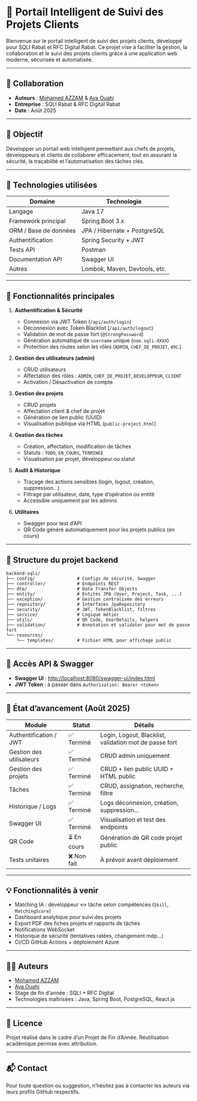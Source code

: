# 🔷 Portail Intelligent de Suivi des Projets Clients

Bienvenue sur le portail intelligent de suivi des projets clients, développé pour SQLI Rabat et RFC Digital Rabat. Ce projet vise à faciliter la gestion, la collaboration et le suivi des projets clients grâce à une application web moderne, sécurisée et automatisée.

---

## 👥 Collaboration

- **Auteurs** : [Mohamed AZZAM](https://github.com/Azzammoo10) & [Aya Ouahi](https://github.com/Ayaaa9)
- **Entreprise** : SQLI Rabat & RFC Digital Rabat
- **Date** : Août 2025

---

## 📌 Objectif

Développer un portail web intelligent permettant aux chefs de projets, développeurs et clients de collaborer efficacement, tout en assurant la sécurité, la traçabilité et l’automatisation des tâches clés.

---

## 📄 Technologies utilisées

| Domaine               | Technologie                   |
| --------------------- | ----------------------------- |
| Langage               | Java 17                       |
| Framework principal   | Spring Boot 3.x               |
| ORM / Base de données | JPA / Hibernate + PostgreSQL  |
| Authentification      | Spring Security + JWT         |
| Tests API             | Postman                       |
| Documentation API     | Swagger UI                    |
| Autres                | Lombok, Maven, Devtools, etc. |

---

## 🔢 Fonctionnalités principales

1. **Authentification & Sécurité**
   - Connexion via JWT Token (`/api/auth/login`)
   - Déconnexion avec Token Blacklist (`/api/auth/logout`)
   - Validation de mot de passe fort (`@StrongPassword`)
   - Génération automatique de `username` unique (`nom.sqli-XXXX`)
   - Protection des routes selon les rôles (`ADMIN`, `CHEF_DE_PROJET`, etc.)

2. **Gestion des utilisateurs (admin)**
   - CRUD utilisateurs
   - Affectation des rôles : `ADMIN`, `CHEF_DE_PROJET`, `DEVELOPPEUR`, `CLIENT`
   - Activation / Désactivation de compte

3. **Gestion des projets**
   - CRUD projets
   - Affectation client & chef de projet
   - Génération de lien public (UUID)
   - Visualisation publique via HTML (`public-project.html`)

4. **Gestion des tâches**
   - Création, affectation, modification de tâches
   - Statuts : `TODO`, `EN_COURS`, `TERMINEE`
   - Visualisation par projet, développeur ou statut

5. **Audit & Historique**
   - Traçage des actions sensibles (login, logout, création, suppression...)
   - Filtrage par utilisateur, date, type d’opération ou entité
   - Accessible uniquement par les admins

6. **Utilitaires**
   - Swagger pour test d’API
   - QR Code généré automatiquement pour les projets publics (en cours)

---

## 📁 Structure du projet backend

```
backend-sqli/
├── config/                # Configs de sécurité, Swagger
├── controller/            # Endpoints REST
├── dto/                   # Data Transfer Objects
├── entity/                # Entités JPA (User, Project, Task, ...)
├── exception/             # Gestion centralisée des erreurs
├── repository/            # Interfaces JpaRepository
├── security/              # JWT, TokenBlacklist, filtres
├── service/               # Logique métier
├── utils/                 # QR Code, UserDetails, helpers
├── validation/            # Annotation et validator pour mot de passe fort
└── resources/
    └── templates/         # Fichier HTML pour affichage public
```

---

## 🚪 Accès API & Swagger

- **Swagger UI** : [http://localhost:8080/swagger-ui/index.html](http://localhost:8080/swagger-ui/index.html)
- **JWT Token** : à passer dans `Authorization: Bearer <token>`

---

## 🌟 État d’avancement (Août 2025)

| Module                   | Statut     | Détails                                                |
| ------------------------ | ---------- | ------------------------------------------------------ |
| Authentification / JWT   | ✅ Terminé  | Login, Logout, Blacklist, validation mot de passe fort |
| Gestion des utilisateurs | ✅ Terminé  | CRUD admin uniquement                                  |
| Gestion des projets      | ✅ Terminé  | CRUD + lien public UUID + HTML public                  |
| Tâches                   | ✅ Terminé  | CRUD, assignation, recherche, filtre                   |
| Historique / Logs        | ✅ Terminé  | Logs déconnexion, création, suppression...             |
| Swagger UI               | ✅ Terminé  | Visualisation et test des endpoints                    |
| QR Code                  | ⏳ En cours | Génération de QR code projet public                    |
| Tests unitaires          | ❌ Non fait | À prévoir avant déploiement                            |

---

## 💡 Fonctionnalités à venir

- Matching IA : développeur <-> tâche selon compétences (`Skill`, `MatchingScore`)
- Dashboard analytique pour suivi des projets
- Export PDF des fiches projets et rapports de tâches
- Notifications WebSocket
- Historique de sécurité (tentatives ratées, changement mdp...)
- CI/CD GitHub Actions + déploiement Azure

---

## 🧑‍💻 Auteurs

- [Mohamed AZZAM](https://github.com/Azzammoo10)
- [Aya Ouahi](https://github.com/Ayaaa9)
- Stage de fin d'année : SQLI + RFC Digital
- Technologies maîtrisées : Java, Spring Boot, PostgreSQL, React.js

---

## 🔖 Licence

Projet réalisé dans le cadre d’un Projet de Fin d’Année. Réutilisation académique permise avec attribution.

---

## 📬 Contact

Pour toute question ou suggestion, n’hésitez pas à contacter les auteurs via leurs profils GitHub respectifs.


